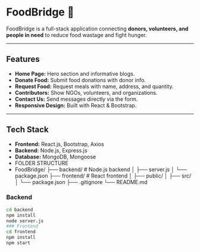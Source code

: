 # FoodBridge 🍴

FoodBridge is a full-stack application connecting **donors, volunteers, and people in need** to reduce food wastage and fight hunger.

---

## Features

- **Home Page:** Hero section and informative blogs.
- **Donate Food:** Submit food donations with donor info.
- **Request Food:** Request meals with name, address, and quantity.
- **Contributors:** Show NGOs, volunteers, and organizations.
- **Contact Us:** Send messages directly via the form.
- **Responsive Design:** Built with React & Bootstrap.

---

## Tech Stack

- **Frontend:** React.js, Bootstrap, Axios
- **Backend:** Node.js, Express.js
- **Database:** MongoDB, Mongoose
- FOLDER STRUCTURE
- FoodBridge/
├── backend/ # Node.js backend
│ ├── server.js
│ └── package.json
├── frontend/ # React frontend
│ ├── public/
│ ├── src/
│ └── package.json
├── .gitignore
└── README.md
### Backend

```bash
cd backend
npm install
node server.js
### Frontend
cd frontend
npm install
npm start
